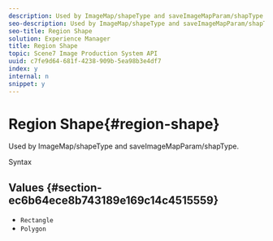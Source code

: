 ```yaml
---
description: Used by ImageMap/shapeType and saveImageMapParam/shapType.
seo-description: Used by ImageMap/shapeType and saveImageMapParam/shapType.
seo-title: Region Shape
solution: Experience Manager
title: Region Shape
topic: Scene7 Image Production System API
uuid: c7fe9d64-681f-4238-909b-5ea98b3e4df7
index: y
internal: n
snippet: y
---
```


# Region Shape{#region-shape}

Used by ImageMap/shapeType and saveImageMapParam/shapType.

 Syntax 

## Values {#section-ec6b64ece8b743189e169c14c4515559}

* `Rectangle` 
* `Polygon`

